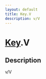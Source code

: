 ```yaml
---
layout: default
title: Key.V
description: v/V
---
```

# [Key]({{site.url}}/Pages/Reference/Key.html).V

## Description
v/V


